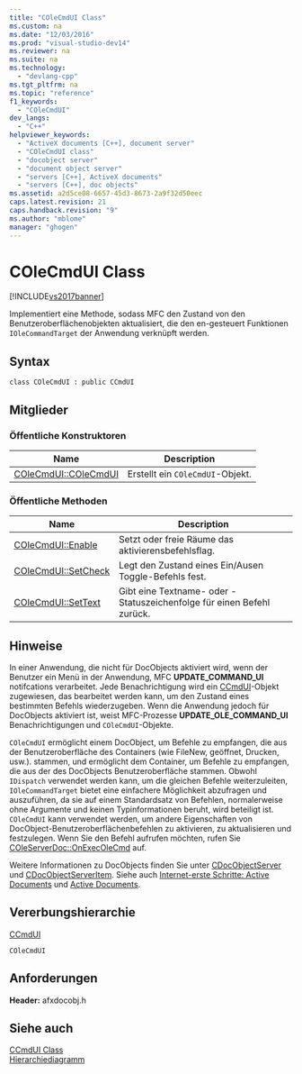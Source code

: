 ```yaml
---
title: "COleCmdUI Class"
ms.custom: na
ms.date: "12/03/2016"
ms.prod: "visual-studio-dev14"
ms.reviewer: na
ms.suite: na
ms.technology: 
  - "devlang-cpp"
ms.tgt_pltfrm: na
ms.topic: "reference"
f1_keywords: 
  - "COleCmdUI"
dev_langs: 
  - "C++"
helpviewer_keywords: 
  - "ActiveX documents [C++], document server"
  - "COleCmdUI class"
  - "docobject server"
  - "document object server"
  - "servers [C++], ActiveX documents"
  - "servers [C++], doc objects"
ms.assetid: a2d5ce08-6657-45d3-8673-2a9f32d50eec
caps.latest.revision: 21
caps.handback.revision: "9"
ms.author: "mblome"
manager: "ghogen"
---
```

# COleCmdUI Class
[!INCLUDE[vs2017banner](../../assembler/inline/includes/vs2017banner.md)]

Implementiert eine Methode, sodass MFC den Zustand von den Benutzeroberflächenobjekten aktualisiert, die den en\-gesteuert Funktionen `IOleCommandTarget` der Anwendung verknüpft werden.  
  
## Syntax  
  
```  
class COleCmdUI : public CCmdUI  
```  
  
## Mitglieder  
  
### Öffentliche Konstruktoren  
  
|Name|Description|  
|----------|-----------------|  
|[COleCmdUI::COleCmdUI](../Topic/COleCmdUI::COleCmdUI.md)|Erstellt ein `COleCmdUI`\-Objekt.|  
  
### Öffentliche Methoden  
  
|Name|Description|  
|----------|-----------------|  
|[COleCmdUI::Enable](../Topic/COleCmdUI::Enable.md)|Setzt oder freie Räume das aktivierensbefehlsflag.|  
|[COleCmdUI::SetCheck](../Topic/COleCmdUI::SetCheck.md)|Legt den Zustand eines Ein\/Ausen Toggle\-Befehls fest.|  
|[COleCmdUI::SetText](../Topic/COleCmdUI::SetText.md)|Gibt eine Textname\- oder \-Statuszeichenfolge für einen Befehl zurück.|  
  
## Hinweise  
 In einer Anwendung, die nicht für DocObjects aktiviert wird, wenn der Benutzer ein Menü in der Anwendung, MFC **UPDATE\_COMMAND\_UI** notifcations verarbeitet.  Jede Benachrichtigung wird ein [CCmdUI](../../mfc/reference/ccmdui-class.md)\-Objekt zugewiesen, das bearbeitet werden kann, um den Zustand eines bestimmten Befehls wiederzugeben.  Wenn die Anwendung jedoch für DocObjects aktiviert ist, weist MFC\-Prozesse **UPDATE\_OLE\_COMMAND\_UI** Benachrichtigungen und `COleCmdUI`\-Objekte.  
  
 `COleCmdUI` ermöglicht einem DocObject, um Befehle zu empfangen, die aus der Benutzeroberfläche des Containers \(wie FileNew, geöffnet, Drucken, usw.\). stammen, und ermöglicht dem Container, um Befehle zu empfangen, die aus der des DocObjects Benutzeroberfläche stammen.  Obwohl `IDispatch` verwendet werden kann, um die gleichen Befehle weiterzuleiten, `IOleCommandTarget` bietet eine einfachere Möglichkeit abzufragen und auszuführen, da sie auf einem Standardsatz von Befehlen, normalerweise ohne Argumente und keinen Typinformationen beruht, wird beteiligt ist.  `COleCmdUI` kann verwendet werden, um andere Eigenschaften von DocObject\-Benutzeroberflächenbefehlen zu aktivieren, zu aktualisieren und festzulegen.  Wenn Sie den Befehl aufrufen möchten, rufen Sie [COleServerDoc::OnExecOleCmd](../Topic/COleServerDoc::OnExecOleCmd.md) auf.  
  
 Weitere Informationen zu DocObjects finden Sie unter [CDocObjectServer](../../mfc/reference/cdocobjectserver-class.md) und [CDocObjectServerItem](../../mfc/reference/cdocobjectserveritem-class.md).  Siehe auch [Internet\-erste Schritte: Active Documents](../../mfc/active-documents-on-the-internet.md) und [Active Documents](../../mfc/active-documents-on-the-internet.md).  
  
## Vererbungshierarchie  
 [CCmdUI](../../mfc/reference/ccmdui-class.md)  
  
 `COleCmdUI`  
  
## Anforderungen  
 **Header:**  afxdocobj.h  
  
## Siehe auch  
 [CCmdUI Class](../../mfc/reference/ccmdui-class.md)   
 [Hierarchiediagramm](../../mfc/hierarchy-chart.md)